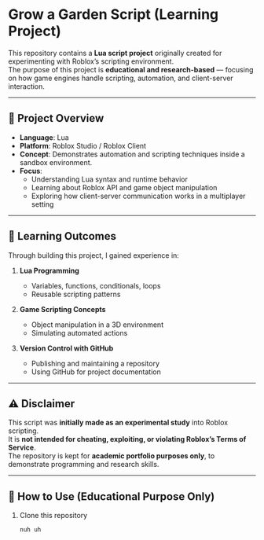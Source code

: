 # Grow a Garden Script (Learning Project)

This repository contains a **Lua script project** originally created for experimenting with
Roblox’s scripting environment.  
The purpose of this project is **educational and research-based** — focusing on how game engines
handle scripting, automation, and client-server interaction.

---

## 📌 Project Overview
- **Language**: Lua  
- **Platform**: Roblox Studio / Roblox Client  
- **Concept**: Demonstrates automation and scripting techniques inside a sandbox environment.  
- **Focus**:  
  - Understanding Lua syntax and runtime behavior  
  - Learning about Roblox API and game object manipulation  
  - Exploring how client-server communication works in a multiplayer setting  

---

## 🎯 Learning Outcomes
Through building this project, I gained experience in:
1. **Lua Programming**  
   - Variables, functions, conditionals, loops  
   - Reusable scripting patterns  

2. **Game Scripting Concepts**  
   - Object manipulation in a 3D environment  
   - Simulating automated actions  

3. **Version Control with GitHub**  
   - Publishing and maintaining a repository  
   - Using GitHub for project documentation  

---

## ⚠️ Disclaimer
This script was **initially made as an experimental study** into Roblox scripting.  
It is **not intended for cheating, exploiting, or violating Roblox’s Terms of Service**.  
The repository is kept for **academic portfolio purposes only**, to demonstrate programming and research skills.  

---

## 🚀 How to Use (Educational Purpose Only)
1. Clone this repository  
   ```bash
   nuh uh
